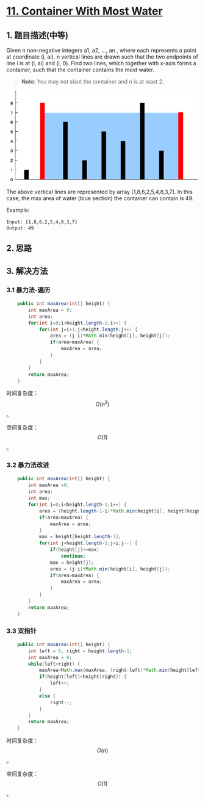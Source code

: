# [11. Container With Most Water](https://leetcode-cn.com/problems/container-with-most-water/)

## 1. 题目描述\(中等\)

Given n non-negative integers a1, a2, ..., an , where each represents a point at coordinate \(i, ai\). n vertical lines are drawn such that the two endpoints of line i is at \(i, ai\) and \(i, 0\). Find two lines, which together with x-axis forms a container, such that the container contains the most water.

> **Note**: You may not slant the container and n is at least 2.

![](/assets/001-100/011-problem-1.png)

The above vertical lines are represented by array \[1,8,6,2,5,4,8,3,7\]. In this case, the max area of water \(blue section\) the container can contain is 49.

Example:

```
Input: [1,8,6,2,5,4,8,3,7]
Output: 49
```

## 2. 思路

## 3. 解决方法

### 3.1 暴力法-遍历



```java
    public int maxArea(int[] height) {
    	int maxArea = 0;
    	int area;
    	for(int i=0;i<height.length-1;i++) {
    		for(int j=i+1;j<height.length;j++) {
    			area = (j-i)*Math.min(height[i], height[j]);
    			if(area>maxArea) {
    				maxArea = area;
    			}
    		}
    	}
        return maxArea;
    }

```

时间复杂度：$$O(n^2)$$。

空间复杂度：$$O(1)$$。

### 3.2 暴力法改进



```java
    public int maxArea(int[] height) {
    	int maxArea =0;
    	int area;
    	int max;
    	for(int i=0;i<height.length-1;i++) {
    		area = (height.length-1-i)*Math.min(height[i], height[height.length-1]);
			if(area>maxArea) {
				maxArea = area;
			}
			max = height[height.length-1];
    		for(int j=height.length-1;j>i;j--) {
    			if(height[j]<=max)
    				continue;
    			max = height[j];
    			area = (j-i)*Math.min(height[i], height[j]);
    			if(area>maxArea) {
    				maxArea = area;
    			}
    		}
    	}
        return maxArea;
    }

```

### 3.3 双指针



```java
    public int maxArea(int[] height) {
    	int left = 0, right = height.length-1;
    	int maxArea = 0;
    	while(left<right) {
    		maxArea=Math.max(maxArea, (right-left)*Math.min(height[left], height[right]));
    		if(height[left]<height[right]) {
    			left++;
    		}
    		else {
				right--;
			}
    	}
    	return maxArea;
    }

```

时间复杂度：$$O(n)$$。

空间复杂度：$$O(1)$$。










